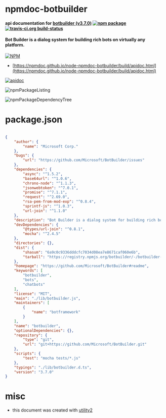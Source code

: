 # npmdoc-botbuilder

#### api documentation for  [botbuilder (v3.7.0)](https://github.com/Microsoft/BotBuilder#readme)  [![npm package](https://img.shields.io/npm/v/npmdoc-botbuilder.svg?style=flat-square)](https://www.npmjs.org/package/npmdoc-botbuilder) [![travis-ci.org build-status](https://api.travis-ci.org/npmdoc/node-npmdoc-botbuilder.svg)](https://travis-ci.org/npmdoc/node-npmdoc-botbuilder)

#### Bot Builder is a dialog system for building rich bots on virtually any platform.

[![NPM](https://nodei.co/npm/botbuilder.png?downloads=true&downloadRank=true&stars=true)](https://www.npmjs.com/package/botbuilder)

- [https://npmdoc.github.io/node-npmdoc-botbuilder/build/apidoc.html](https://npmdoc.github.io/node-npmdoc-botbuilder/build/apidoc.html)

[![apidoc](https://npmdoc.github.io/node-npmdoc-botbuilder/build/screenCapture.buildCi.browser.%252Ftmp%252Fbuild%252Fapidoc.html.png)](https://npmdoc.github.io/node-npmdoc-botbuilder/build/apidoc.html)

![npmPackageListing](https://npmdoc.github.io/node-npmdoc-botbuilder/build/screenCapture.npmPackageListing.svg)

![npmPackageDependencyTree](https://npmdoc.github.io/node-npmdoc-botbuilder/build/screenCapture.npmPackageDependencyTree.svg)



# package.json

```json

{
    "author": {
        "name": "Microsoft Corp."
    },
    "bugs": {
        "url": "https://github.com/Microsoft/BotBuilder/issues"
    },
    "dependencies": {
        "async": "^1.5.2",
        "base64url": "^1.0.6",
        "chrono-node": "^1.1.3",
        "jsonwebtoken": "^7.0.1",
        "promise": "^7.1.1",
        "request": "^2.69.0",
        "rsa-pem-from-mod-exp": "^0.8.4",
        "sprintf-js": "^1.0.3",
        "url-join": "^1.1.0"
    },
    "description": "Bot Builder is a dialog system for building rich bots on virtually any platform.",
    "devDependencies": {
        "@types/url-join": "^0.8.1",
        "mocha": "^2.4.5"
    },
    "directories": {},
    "dist": {
        "shasum": "6a9c0c9336dddcfc7034d08ea7e8671caf060e6b",
        "tarball": "https://registry.npmjs.org/botbuilder/-/botbuilder-3.7.0.tgz"
    },
    "homepage": "https://github.com/Microsoft/BotBuilder#readme",
    "keywords": [
        "botbuilder",
        "bots",
        "chatbots"
    ],
    "license": "MIT",
    "main": "./lib/botbuilder.js",
    "maintainers": [
        {
            "name": "botframework"
        }
    ],
    "name": "botbuilder",
    "optionalDependencies": {},
    "repository": {
        "type": "git",
        "url": "git+https://github.com/Microsoft/BotBuilder.git"
    },
    "scripts": {
        "test": "mocha tests/*.js"
    },
    "typings": "./lib/botbuilder.d.ts",
    "version": "3.7.0"
}
```



# misc
- this document was created with [utility2](https://github.com/kaizhu256/node-utility2)
